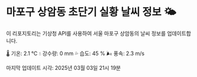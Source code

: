 
# 마포구 상암동 초단기 실황 날씨 정보 🌤️

이 리포지토리는 기상청 API를 사용하여 서울 마포구 상암동의 날씨 정보를 업데이트합니다. 

🌡️ 기온: 2.1 ℃
💧 강수량: 0 mm
💦 습도: 45 %
🌬️ 풍속: 2.3 m/s

마지막 업데이트 시각: 2025년 03월 03일 21시 19분    
